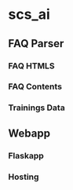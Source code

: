 # scs_ai

## FAQ Parser
### FAQ HTMLS
### FAQ Contents
### Trainings Data

## Webapp
### Flaskapp
### Hosting
